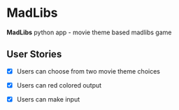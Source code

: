 # MadLibs

**MadLibs** python app - movie theme based madlibs game


## User Stories
* [X] Users can choose from two movie theme choices
* [X] Users can red colored output
* [X] Users can make input


